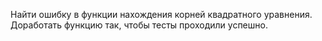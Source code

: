 Найти ошибку в функции нахождения корней квадратного уравнения.
Доработать функцию так, чтобы тесты проходили успешно.